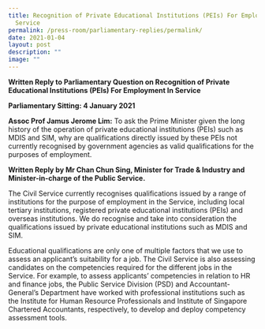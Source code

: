 ```yaml
---
title: Recognition of Private Educational Institutions (PEIs) For Employment In
  Service
permalink: /press-room/parliamentary-replies/permalink/
date: 2021-01-04
layout: post
description: ""
image: ""
---
```

**Written Reply to Parliamentary Question on Recognition of Private Educational Institutions (PEIs) For Employment In Service**

**Parliamentary Sitting: 4 January 2021**  
  
**Assoc Prof Jamus Jerome Lim:** To ask the Prime Minister given the long history of the operation of private educational institutions (PEIs) such as MDIS and SIM, why are qualifications directly issued by these PEIs not currently recognised by government agencies as valid qualifications for the purposes of employment.  
  
**Written Reply by Mr Chan Chun Sing, Minister for Trade & Industry and Minister-in-charge of the Public Service.**  
  
The Civil Service currently recognises qualifications issued by a range of institutions for the purpose of employment in the Service, including local tertiary institutions, registered private educational institutions (PEIs) and overseas institutions. We do recognise and take into consideration the qualifications issued by private educational institutions such as MDIS and SIM.  
  
Educational qualifications are only one of multiple factors that we use to assess an applicant’s suitability for a job. The Civil Service is also assessing candidates on the competencies required for the different jobs in the Service. For example, to assess applicants’ competencies in relation to HR and finance jobs, the Public Service Division (PSD) and Accountant-General’s Department have worked with professional institutions such as the Institute for Human Resource Professionals and Institute of Singapore Chartered Accountants, respectively, to develop and deploy competency assessment tools.